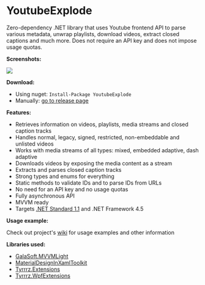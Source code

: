 YoutubeExplode
===================


Zero-dependency .NET library that uses Youtube frontend API to parse various metadata, unwrap playlists, download videos, extract closed captions and much more. Does not require an API key and does not impose usage quotas.

**Screenshots:**

![](http://www.tyrrrz.me/projects/images/ytexplode_1.png)

**Download:**

- Using nuget: `Install-Package YoutubeExplode`
- Manually: [go to release page](https://github.com/Tyrrrz/YoutubeExplode/releases)

**Features:**

- Retrieves information on videos, playlists, media streams and closed caption tracks
- Handles normal, legacy, signed, restricted, non-embeddable and unlisted videos
- Works with media streams of all types: mixed, embedded adaptive, dash adaptive
- Downloads videos by exposing the media content as a stream
- Extracts and parses closed caption tracks
- Strong types and enums for everything
- Static methods to validate IDs and to parse IDs from URLs
- No need for an API key and no usage quotas
- Fully asynchronous API
- MVVM ready
- Targets [.NET Standard 1.1](https://github.com/dotnet/standard/blob/master/docs/versions.md) and .NET Framework 4.5

**Usage example:**

Check out project's [wiki](https://github.com/Tyrrrz/YoutubeExplode/wiki) for usage examples and other information

**Libraries used:**

- [GalaSoft.MVVMLight](http://www.mvvmlight.net)
- [MaterialDesignInXamlToolkit](https://github.com/ButchersBoy/MaterialDesignInXamlToolkit)
- [Tyrrrz.Extensions](https://github.com/Tyrrrz/Extensions)
- [Tyrrrz.WpfExtensions](https://github.com/Tyrrrz/WpfExtensions)
 
